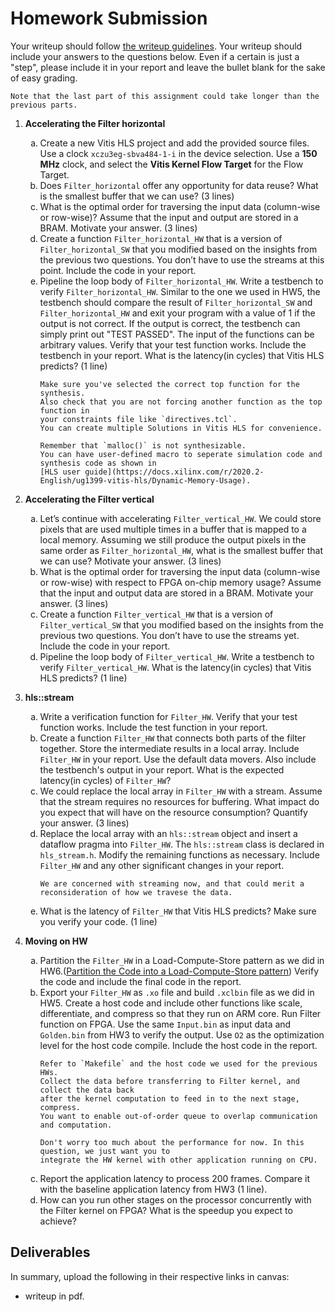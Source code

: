 # Homework Submission

Your writeup should follow [the writeup guidelines](../writeup_guidelines).
Your writeup should include your answers to the questions below. Even if a certain
is just a "step", please include it in your report and leave the bullet blank
for the sake of easy grading. 
```{note}
Note that the last part of this assignment could take longer than the previous parts.
```

<style type="text/css">
    ol { list-style-type: decimal; }
    ol ol { list-style-type: lower-alpha; }
    ol ol ol { list-style-type: lower-roman; }
    table { width: 100%; }
    td {height:50px;text-align: center;}
    tr:nth-child(even) {background-color: #f2f2f2;}
</style>

<!-- 1. **Accelerating the Differentiate**
   1. Create a new Vitis HLS project and add the provided source files.
      Use a clock `xczu3eg-sbva484-1-i` in the device selection. Use a **150 MHz** clock, 
      and select the **Vitis Kernel Flow Target** for the Flow Target.
      Write a testbench that invokes the hardware implementation
      that you will write later, `Differentiate_HW`. You can use the testbench from HW5 as
      a reference. The testbench should compare the result of `Differentiate_SW` and 
      `Differentiate_HW` and exit your program with a value
      of 1 if the output is not correct.
      The input of the functions can be arbitrary values.
      Verify that your test function works. Include the
      testbench in your report.
   1. How many times does `Differentiate_SW` load each pixel on average(ignoring the edge)? (1 line)
   1. Can we use streaming in `Differentiate_SW` to handle arbitrary large frames?
      Assume that we do not change the code except for adding pragmas and changing
      the dimensions of the data. Motivate your answer. (1 line)
   1. We could store pixels that are used multiple times in a buffer that is mapped to
      a local memory. Assuming we still produce the output pixels in the same order,
      what is the smallest buffer that we can use? Motivate your answer. (3 lines) -->
   <!-- 1. In some iterations, we must write a value to the local memory and read multiple
      values. An array is typically mapped on a BRAM, which has only two ports.
      Consequently, we need more bandwidth than the BRAM offers. Give two ways in
      which we could resolve this issue. (4 lines) -->
   <!-- 1. Implement the function `Differentiate_HW` that exploits **data reuse**. 
      It loads the input pixels only once and sequentially. 
      Verify your code using your test function. Include the test function's output and the
      `Differentiate_HW` function in your report. The test function's output could be simply
      "TEST PASSED" depending on your implementation of testbench.
   1. Pipeline the loop body of your implementation with an II of 1. What is the
      latency(in cycles) that Vitis HLS predicts?  -->
   <!-- You can ignore whether Vitis HLS meets
         the clock period or not for now. -->
   <!-- 1. On a microprocessor, branches are generally undesirable because they introduce
      delays when they are predicted wrong. Why is this not a problem in a HW accelerator? -->

1. **Accelerating the Filter horizontal**
   1. Create a new Vitis HLS project and add the provided source files.
      Use a clock `xczu3eg-sbva484-1-i` in the device selection. Use a **150 MHz** clock, 
      and select the **Vitis Kernel Flow Target** for the Flow Target.
   1. Does `Filter_horizontal` offer any opportunity for data reuse? 
      What is the smallest buffer that we can use? (3 lines)
   1. What is the optimal order for traversing the input data (column-wise or row-wise)? 
      Assume that the input and output are stored in a BRAM. Motivate your
      answer. (3 lines)
   1. Create a function `Filter_horizontal_HW` that is a version of `Filter_horizontal_SW`
      that you modified based on the insights from the previous two questions. You
      don’t have to use the streams at this point. Include the code in your report.
   1. Pipeline the loop body of `Filter_horizontal_HW`. Write a testbench to verify 
      `Filter_horizontal_HW`.
      Similar to the one we used in HW5, the testbench should compare the result of 
      `Filter_horizontal_SW` and `Filter_horizontal_HW` and exit your program with a value
      of 1 if the output is not correct.
      If the output is correct, the testbench can simply print out "TEST PASSED".
      The input of the functions can be arbitrary values.
      Verify that your test function works. Include the testbench in your report.
      What is the latency(in cycles) that Vitis HLS predicts? (1 line)
      <!-- You can
      ignore whether Vitis HLS meets the clock period or not for now. (1 line) -->
         ```{note}
         Make sure you've selected the correct top function for the synthesis.
         Also check that you are not forcing another function as the top function in
         your constraints file like `directives.tcl`.
         You can create multiple Solutions in Vitis HLS for convenience.
         ```
         ```{note}
         Remember that `malloc()` is not synthesizable.
         You can have user-defined macro to seperate simulation code and synthesis code as shown in
         [HLS user guide](https://docs.xilinx.com/r/2020.2-English/ug1399-vitis-hls/Dynamic-Memory-Usage).               
         ```
         <!-- ```{hint}
         Try to achieve latency of <130000 cycles for `Filter_horizontal_HW`.
         ``` -->

1. **Accelerating the Filter vertical**
   1. Let’s continue with accelerating `Filter_vertical_HW`. 
      We could store pixels that
      are used multiple times in a buffer that is mapped to a local memory. Assuming
      we still produce the output pixels in the same order as `Filter_horizontal_HW`, 
      what is the smallest buffer that we can use? Motivate your answer. (3 lines)
      <!-- Does `Filter_vertical` offer any opportunity for data reuse?
      What is the smallest buffer that we can use? (3 lines) -->
   1. What is the optimal order for traversing the input data (column-wise or row-wise)
      with respect to FPGA on-chip memory usage? Assume that the input and output
      data are stored in a BRAM. Motivate your answer. (3 lines)
         <!-- ```{hint}
         We are not worrying about streaming, yet – just think about on-chip BRAM
         usage and minimization.
         ``` -->
   1. Create a function `Filter_vertical_HW` that is a version of `Filter_vertical_SW`
      that you modified based on the insights from the previous two questions. You
      don’t have to use the streams yet. Include the code in your report.
         <!-- Include the code and your testbench's output in your report. -->
         <!-- ```{hint}
         Remember (from HW 1) what can go wrong when you write outside
         of the bounds of an array. Take care to make sure your array references are all in
         bounds.
         ``` -->
   1. Pipeline the loop body of `Filter_vertical_HW`. Write a testbench to verify 
      `Filter_vertical_HW`.
      What is the latency(in cycles) that Vitis HLS predicts? (1 line)
      <!-- You can
      ignore whether Vitis HLS meets the clock period or not for now. (1 line) -->
         <!-- ```{hint}
         Try to achieve latency of <130000 cycles for `Filter_vertical_HW`.
         ``` -->

1. **hls::stream**
   1. Write a verification function for `Filter_HW`.
      Verify that your test function works. Include the test function in your report.
   1. Create a function `Filter_HW` that connects both parts of the filter together. Store
      the intermediate results in a local array. Include `Filter_HW` in your report. Use
      the default data movers. Also include the testbench's output in your report.
      What is the expected latency(in cycles) of `Filter_HW`?
   1. We could replace the local array in `Filter_HW` with a stream. Assume that the
      stream requires no resources for buffering. What impact do you expect that will
      have on the resource consumption? Quantify your answer. (3 lines)
   1. Replace the local array with an `hls::stream` object and insert a dataflow
      pragma into `Filter_HW`. The `hls::stream` class is declared in `hls_stream.h`.
      Modify the remaining functions as necessary. 
      Include `Filter_HW` and any other significant changes in your report.
         ```{hint}
         We are concerned with streaming now, and that could merit a 
         reconsideration of how we travese the data.
         ```
         <!-- Note that you don’t have to inline
         Filter_horizontal_HW and Filter_vertical_HW explicitly. The tool typically
         inlines them automatically, or you can use the inline pragma to obtain the same
         result.  -->
   1. What is the latency of `Filter_HW` that Vitis HLS predicts? Make sure you verify your
      code. (1 line)

1. **Moving on HW** 
   1. Partition the `Filter_HW` in a Load-Compute-Store pattern as we did in HW6.([Partition the Code into a Load-Compute-Store pattern](https://docs.xilinx.com/r/en-US/ug1393-vitis-application-acceleration/Step-1-Partition-the-Code-into-a-Load-Compute-Store-Pattern))
      Verify the code and include the final code in the report.
   1. Export your `Filter_HW` as `.xo` file and build `.xclbin` file as we
      did in HW5. Create a host code and include other functions like scale, differentiate, and compress
      so that they run on ARM core. Run Filter function on FPGA. Use the same `Input.bin` as input data and
      `Golden.bin` from HW3 to verify the output. 
      Use `O2` as the optimization level for the host code compile.
      Include the host code in the report.
         ```{note}
         Refer to `Makefile` and the host code we used for the previous HWs.
         Collect the data before transferring to Filter kernel, and collect the data back
         after the kernel computation to feed in to the next stage, compress.
         You want to enable out-of-order queue to overlap communication and computation.
         ```
         ```{note}
         Don't worry too much about the performance for now. In this question, we just want you to
         integrate the HW kernel with other application running on CPU. 
         ```
   1. Report the application latency to process 200 frames.
      Compare it with the baseline application latency from HW3 (1 line).
   1. How can you run other stages on the processor concurrently with the Filter kernel on FPGA?
      What is the speedup you expect to achieve?

## Deliverables
In summary, upload the following in their respective links in canvas:
  - writeup in pdf.
